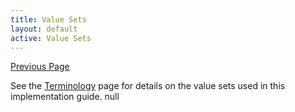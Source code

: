 ```yaml
---
title: Value Sets
layout: default
active: Value Sets
---
```


[Previous Page](Examples.html)

See the [Terminology](terminology.html) page for details on the value sets used in this implementation guide. null